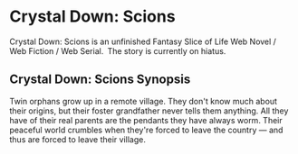 # Crystal Down: Scions
Crystal Down: Scions is an unfinished Fantasy Slice of Life Web Novel / Web Fiction / Web Serial. The story is currently on hiatus.

## Crystal Down: Scions Synopsis
Twin orphans grow up in a remote village.
They don't know much about their origins, but their foster grandfather never tells them anything.
All they have of their real parents are the pendants they have always worm.
Their peaceful world crumbles when they're forced to leave the country — and thus are forced to leave their village. 
